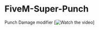 # FiveM-Super-Punch
Punch Damage modifier
[![Watch the video](https://cdn.discordapp.com/attachments/954179631236407337/991410031213936700/SuperPunch.gif)]

